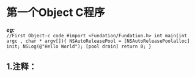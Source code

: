 # 第一个Object C程序  
***eg:***<br>
	```
	//First Object-c code
	#import <Fundation/Fundation.h>
	int main(int argc , char * argv[]){
		NSAutoReleasePool = [NSAutoReleasePoolalloc] init;
		NSLog(@"Hello World");
		[pool drain]
		return 0;
	}
	```	
## 1.注释：  
	

